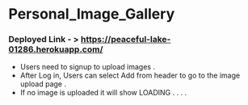 # Personal_Image_Gallery
### Deployed Link - > https://peaceful-lake-01286.herokuapp.com/
- Users need to signup to upload images .
- After Log in, Users can select Add from header to go to the image upload page .
- If no image is uploaded it will show LOADING . . . .
